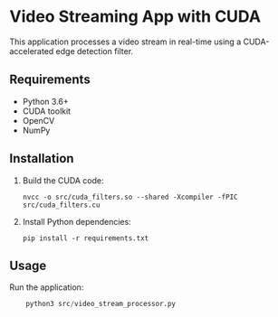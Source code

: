 # Video Streaming App with CUDA

This application processes a video stream in real-time using a CUDA-accelerated edge detection filter.

## Requirements

- Python 3.6+
- CUDA toolkit
- OpenCV
- NumPy

## Installation

1. Build the CUDA code:
    ```
    nvcc -o src/cuda_filters.so --shared -Xcompiler -fPIC src/cuda_filters.cu
    ```

2. Install Python dependencies:

    ```
    pip install -r requirements.txt
    ```

## Usage

Run the application:

```python
    python3 src/video_stream_processor.py
```
